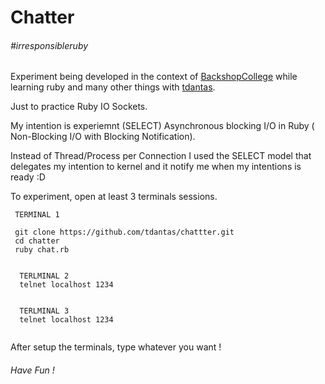 # Chatter
###### #irresponsibleruby

Experiment being developed in the context of [BackshopCollege](https://github.com/BackshopCollege) while learning ruby
and many other things with [tdantas](https://www.github.com/tdantas).

Just to practice Ruby IO Sockets.  

My intention is experiemnt (SELECT) Asynchronous blocking I/O in Ruby ( Non-Blocking I/O with Blocking Notification).

Instead of Thread/Process per Connection I used the SELECT model that delegates my intention to kernel and it notify me when my intentions is ready :D

To experiment, open at least 3 terminals sessions.

````
 TERMINAL 1
 
 git clone https://github.com/tdantas/chattter.git
 cd chatter
 ruby chat.rb
 
```` 

````
  TERLMINAL 2
  telnet localhost 1234 
 
```` 


````
  TERLMINAL 3
  telnet localhost 1234 
 
```` 


After setup the terminals, type whatever you want ! 

###### Have Fun !

